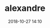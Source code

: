 ﻿---
# FILENAME : please use your OpenClassrooms's name, available in your url.
# Example: https://openclassrooms.com/membres/celinemartinet
# must be the name of your file. If file name is celinemartinet.md, title is celinemartinet.
# lowercase, no blank space, Capital case or special character.
title: alexandre

# First name or full name
name: Alexandre Holet
date: 2018-10-27 14:10

# One line.
# If you need more space, go to the next line and add 4 spaces on the left, as in 'description'.
objective: Réussir la formation.
short_description: >
    Je suis fan de Nadal, ami de la mécanique deux roues et apprécie la photographie.

 
# don't touch that
template: students
description:
    Lorem ipsum dolor sit amet, consectetur adipisicing elit, sed do eiusmod
    tempor incididunt ut labore et dolore magna aliqua. Ut enim ad minim veniam,
    quis nostrud exercitation ullamco laboris nisi ut aliquip ex ea commodo
    consequat. Duis aute irure dolor in reprehenderit in voluptate velit esse
    cillum dolore eu fugiat nulla pariatur. Excepteur sint occaecat cupidatat non
    proident, sunt in culpa qui officia deserunt mollit anim id est laborum.

# image must be located in content/images/students
# name should be the same as this file. Eg: celinemartinet.png
image: alexandre.jpg

# Change this to True when you do you pull request.
public: True

# You need to keep the exact same structure for each new project.
projects:
  - title: Présentez-vous !
    description: Présentez-vous
    # Create a new repository for your images. Name it the same as your nickname and profile picture.
    # Image must be here: content/students/yourrepo/project1.png
    image: alexandre/projet_1.png
    link: https://www.linkedin.com/in/alexandre-holet-78b407168/
    # 'true' makes it fully available.
    # 'false' will add a black layer on the picture. IT WILL BE PUBLIC!
    finished: true
  - title: Intégrez la communauté !
    description: Modifier un projet Open Source pour comprendre le fonctionnement de Git, de Github et des pull requests.
    image: alexandre/projet_2.png
    link: https://github.com/hoalex75
    finished: true
---